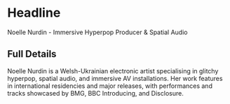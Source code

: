 # Headline

Noelle Nurdin - Immersive Hyperpop Producer & Spatial Audio 

## Full Details

Noelle Nurdin is a Welsh-Ukrainian electronic artist specialising in glitchy hyperpop, spatial audio, and immersive AV installations. Her work features in international residencies and major releases, with performances and tracks showcased by BMG, BBC Introducing, and Disclosure.